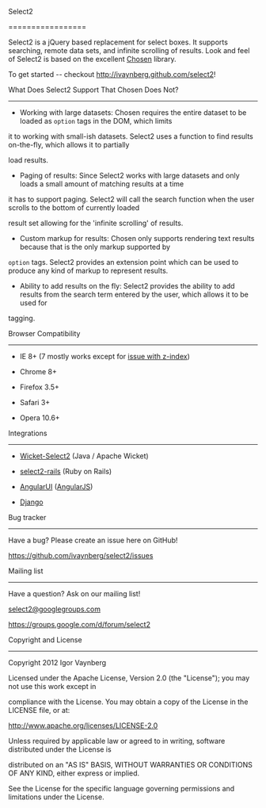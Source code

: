 Select2

=================



Select2 is a jQuery based replacement for select boxes. It supports searching, remote data sets, and infinite scrolling of results. Look and feel of Select2 is based on the excellent [Chosen](http://harvesthq.github.com/chosen/) library.



To get started -- checkout http://ivaynberg.github.com/select2!



What Does Select2 Support That Chosen Does Not?

-------------------------------------------------



* Working with large datasets: Chosen requires the entire dataset to be loaded as `option` tags in the DOM, which limits

it to working with small-ish datasets. Select2 uses a function to find results on-the-fly, which allows it to partially

load results.

* Paging of results: Since Select2 works with large datasets and only loads a small amount of matching results at a time

it has to support paging. Select2 will call the search function when the user scrolls to the bottom of currently loaded

result set allowing for the 'infinite scrolling' of results.

* Custom markup for results: Chosen only supports rendering text results because that is the only markup supported by

`option` tags. Select2 provides an extension point which can be used to produce any kind of markup to represent results.

* Ability to add results on the fly: Select2 provides the ability to add results from the search term entered by the user, which allows it to be used for

tagging.



Browser Compatibility

--------------------

* IE 8+ (7 mostly works except for [issue with z-index](https://github.com/ivaynberg/select2/issues/37))

* Chrome 8+

* Firefox 3.5+

* Safari 3+

* Opera 10.6+



Integrations

------------



* [Wicket-Select2](https://github.com/ivaynberg/wicket-select2) (Java / Apache Wicket)

* [select2-rails](https://github.com/argerim/select2-rails) (Ruby on Rails)

* [AngularUI](http://angular-ui.github.com/#directives-select2) ([AngularJS](angularjs.org))

* [Django](https://github.com/applegrew/django-select2)



Bug tracker

-----------



Have a bug? Please create an issue here on GitHub!



https://github.com/ivaynberg/select2/issues





Mailing list

------------



Have a question? Ask on our mailing list!



select2@googlegroups.com



https://groups.google.com/d/forum/select2





Copyright and License

---------------------



Copyright 2012 Igor Vaynberg



Licensed under the Apache License, Version 2.0 (the "License"); you may not use this work except in

compliance with the License. You may obtain a copy of the License in the LICENSE file, or at:



http://www.apache.org/licenses/LICENSE-2.0



Unless required by applicable law or agreed to in writing, software distributed under the License is

distributed on an "AS IS" BASIS, WITHOUT WARRANTIES OR CONDITIONS OF ANY KIND, either express or implied.

See the License for the specific language governing permissions and limitations under the License.